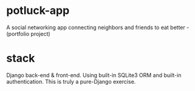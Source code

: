 # potluck-app
A social networking app connecting neighbors and friends to eat better - (portfolio project)

# stack 
Django back-end & front-end. Using built-in SQLite3 ORM and built-in authentication. This is truly a pure-Django exercise. 
